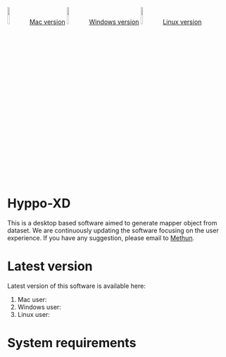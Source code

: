 [<img src="https://github.com/xperthut/Hyppo-XD/blob/master/logo/icon.iconset/icon_256x256.png" width="10%" style="margin:0" />Mac version](https://github.com/xperthut/Hyppo-XD/releases)
[<img src="https://github.com/xperthut/Hyppo-XD/blob/master/logo/icon.iconset/icon_256x256.png" width="10%" style="margin:0" />Windows version](https://github.com/xperthut/Hyppo-XD/releases)
[<img src="https://github.com/xperthut/Hyppo-XD/blob/master/logo/icon.iconset/icon_256x256.png" width="10%" style="margin:0" />Linux version](https://github.com/xperthut/Hyppo-XD/releases)

# Hyppo-XD 
This is a desktop based software aimed to generate mapper object from dataset. We are continuously updating the software focusing on the user experience. If you have any suggestion, please email to [Methun](mailto:mhmethun@gmail.com).

# Latest version
Latest version of this software is available here:
1. Mac user: 
2. Windows user:
3. Linux user:

# System requirements
